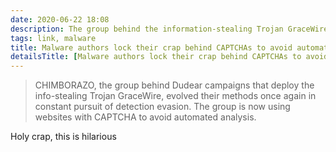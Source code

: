 ```yaml
---
date: 2020-06-22 18:08
description: The group behind the information-stealing Trojan GraceWire is now using websites with CAPTCHA to avoid automated analysis
tags: link, malware
title: Malware authors lock their crap behind CAPTCHAs to avoid automated analysis
detailsTitle: [Malware authors lock their crap behind CAPTCHAs to avoid automated analysis](https://twitter.com/MsftSecIntel)
---
```


> CHIMBORAZO, the group behind Dudear campaigns that deploy the info-stealing Trojan GraceWire, evolved their methods once again in constant pursuit of detection evasion. The group is now using websites with CAPTCHA to avoid automated analysis.

Holy crap, this is hilarious